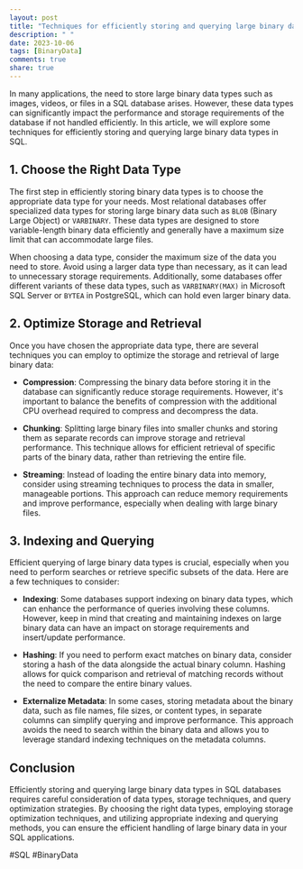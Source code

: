 ```yaml
---
layout: post
title: "Techniques for efficiently storing and querying large binary data types in SQL"
description: " "
date: 2023-10-06
tags: [BinaryData]
comments: true
share: true
---
```


In many applications, the need to store large binary data types such as images, videos, or files in a SQL database arises. However, these data types can significantly impact the performance and storage requirements of the database if not handled efficiently. In this article, we will explore some techniques for efficiently storing and querying large binary data types in SQL.

## 1. Choose the Right Data Type

The first step in efficiently storing binary data types is to choose the appropriate data type for your needs. Most relational databases offer specialized data types for storing large binary data such as `BLOB` (Binary Large Object) or `VARBINARY`. These data types are designed to store variable-length binary data efficiently and generally have a maximum size limit that can accommodate large files.

When choosing a data type, consider the maximum size of the data you need to store. Avoid using a larger data type than necessary, as it can lead to unnecessary storage requirements. Additionally, some databases offer different variants of these data types, such as `VARBINARY(MAX)` in Microsoft SQL Server or `BYTEA` in PostgreSQL, which can hold even larger binary data.

## 2. Optimize Storage and Retrieval

Once you have chosen the appropriate data type, there are several techniques you can employ to optimize the storage and retrieval of large binary data:

- **Compression**: Compressing the binary data before storing it in the database can significantly reduce storage requirements. However, it's important to balance the benefits of compression with the additional CPU overhead required to compress and decompress the data.

- **Chunking**: Splitting large binary files into smaller chunks and storing them as separate records can improve storage and retrieval performance. This technique allows for efficient retrieval of specific parts of the binary data, rather than retrieving the entire file.

- **Streaming**: Instead of loading the entire binary data into memory, consider using streaming techniques to process the data in smaller, manageable portions. This approach can reduce memory requirements and improve performance, especially when dealing with large binary files.

## 3. Indexing and Querying

Efficient querying of large binary data types is crucial, especially when you need to perform searches or retrieve specific subsets of the data. Here are a few techniques to consider:

- **Indexing**: Some databases support indexing on binary data types, which can enhance the performance of queries involving these columns. However, keep in mind that creating and maintaining indexes on large binary data can have an impact on storage requirements and insert/update performance.

- **Hashing**: If you need to perform exact matches on binary data, consider storing a hash of the data alongside the actual binary column. Hashing allows for quick comparison and retrieval of matching records without the need to compare the entire binary values.

- **Externalize Metadata**: In some cases, storing metadata about the binary data, such as file names, file sizes, or content types, in separate columns can simplify querying and improve performance. This approach avoids the need to search within the binary data and allows you to leverage standard indexing techniques on the metadata columns.

## Conclusion

Efficiently storing and querying large binary data types in SQL databases requires careful consideration of data types, storage techniques, and query optimization strategies. By choosing the right data types, employing storage optimization techniques, and utilizing appropriate indexing and querying methods, you can ensure the efficient handling of large binary data in your SQL applications.

#SQL #BinaryData
